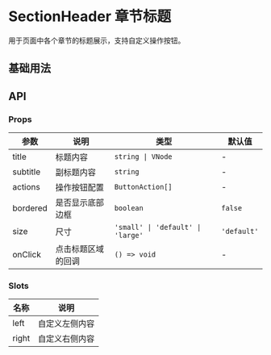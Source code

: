 # SectionHeader 章节标题

用于页面中各个章节的标题展示，支持自定义操作按钮。

## 基础用法

<demo src="@/components/SectionHeader/demos/demo1.vue" title="基础用法" />

## API

### Props

| 参数     | 说明               | 类型                              | 默认值      |
| -------- | ------------------ | --------------------------------- | ----------- |
| title    | 标题内容           | `string \| VNode`                 | -           |
| subtitle | 副标题内容         | `string`                          | -           |
| actions  | 操作按钮配置       | `ButtonAction[]`                  | -           |
| bordered | 是否显示底部边框   | `boolean`                         | `false`     |
| size     | 尺寸               | `'small' \| 'default' \| 'large'` | `'default'` |
| onClick  | 点击标题区域的回调 | `() => void`                      | -           |

### Slots

| 名称  | 说明           |
| ----- | -------------- |
| left  | 自定义左侧内容 |
| right | 自定义右侧内容 |
